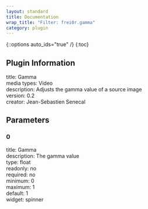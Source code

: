 ```yaml
---
layout: standard
title: Documentation
wrap_title: "Filter: frei0r.gamma"
category: plugin
---
```

{::options auto_ids="true" /}
{:toc}

## Plugin Information

title: Gamma  
media types:
Video  
description: Adjusts the gamma value of a source image  
version: 0.2  
creator: Jean-Sebastien Senecal  

## Parameters

### 0

title: Gamma    
description:
The gamma value  
type: float  
readonly: no  
required: no  
minimum: 0  
maximum: 1  
default: 1  
widget: spinner  

